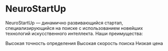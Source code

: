 # NeuroStartUp
NeuroStartUp — динамично развивающийся стартап, специализирующийся на поиске с использованием новейших технологий искусственного интеллекта. Наши преимущества:

Высокая точность определения
Высокая скорость поиска
Низкая цена 

